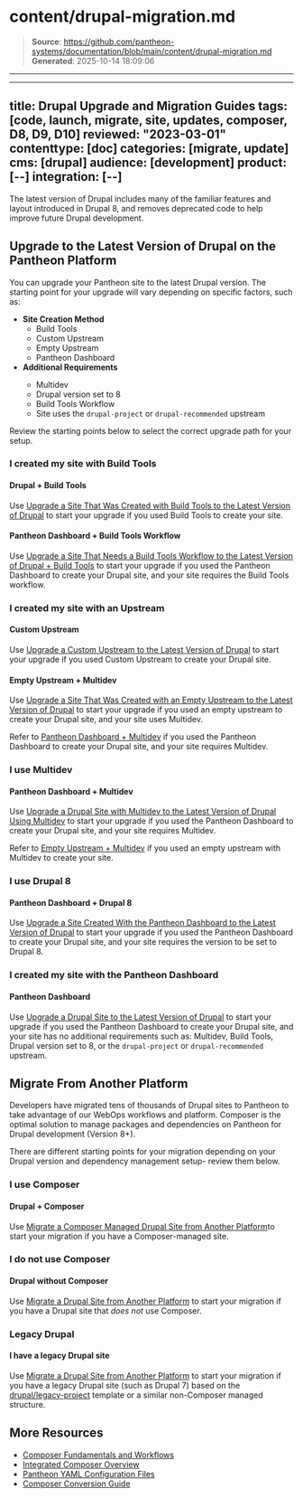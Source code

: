 # content/drupal-migration.md

> **Source**: https://github.com/pantheon-systems/documentation/blob/main/content/drupal-migration.md
> **Generated**: 2025-10-14 18:09:06

---

---
title: Drupal Upgrade and Migration Guides
tags: [code, launch, migrate, site, updates, composer, D8, D9, D10]
reviewed: "2023-03-01"
contenttype: [doc]
categories: [migrate, update]
cms: [drupal]
audience: [development]
product: [--]
integration: [--]
---

The latest version of Drupal includes many of the familiar features and layout introduced in Drupal 8, and removes deprecated code to help improve future Drupal development.

## Upgrade to the Latest Version of Drupal on the Pantheon Platform

You can upgrade your Pantheon site to the latest Drupal version. The starting point for your upgrade will vary depending on specific factors, such as:

- **Site Creation Method**
    - Build Tools
    - Custom Upstream
    - Empty Upstream
    - Pantheon Dashboard
- **Additional Requirements** <Popover title="Additional Requirements" content="Any other features that are required, or that are desired." />
    - Multidev
    - Drupal version set to 8
    - Build Tools Workflow
    - Site uses the `drupal-project` or `drupal-recommended` upstream

Review the starting points below to select the correct upgrade path for your setup.

### I created my site with Build Tools

#### Drupal + Build Tools

Use [Upgrade a Site That Was Created with Build Tools to the Latest Version of Drupal](/guides/drupal-hosted-createbt) to start your upgrade if you used Build Tools to create your site.

#### Pantheon Dashboard + Build Tools Workflow

Use [Upgrade a Site That Needs a Build Tools Workflow to the Latest Version of Drupal + Build Tools](/guides/drupal-hosted-btworkflow) to start your upgrade if you used the Pantheon Dashboard to create your Drupal site, and your site requires the Build Tools workflow.

### I created my site with an Upstream

#### Custom Upstream

Use [Upgrade a Custom Upstream to the Latest Version of Drupal](/guides/drupal-hosted-createcustom) to start your upgrade if you used Custom Upstream to create your Drupal site.

#### Empty Upstream + Multidev

Use [Upgrade a Site That Was Created with an Empty Upstream to the Latest Version of Drupal](/guides/drupal-hosted-createempty-md) to start your upgrade if you used an empty upstream to create your Drupal site, and your site uses Multidev.

Refer to [Pantheon Dashboard + Multidev](/drupal-migration#pantheon-dashboard+multidev) if you used the Pantheon Dashboard to create your Drupal site, and your site requires Multidev.

### I use Multidev

#### Pantheon Dashboard + Multidev

Use [Upgrade a Drupal Site with Multidev to the Latest Version of Drupal Using Multidev](/guides/drupal-hosted-md) to start your upgrade if you used the Pantheon Dashboard to create your Drupal site, and your site requires Multidev.

Refer to [Empty Upstream + Multidev](/drupal-migration#empty-upstream+-multidev) if you used an empty upstream with Multidev to create your site.

### I use Drupal 8

#### Pantheon Dashboard + Drupal 8

Use [Upgrade a Site Created With the Pantheon Dashboard to the Latest Version of Drupal](/guides/drupal-hosted-createdashboard-set8) to start your upgrade if you used the Pantheon Dashboard to create your Drupal site, and your site requires the version to be set to Drupal 8.

### I created my site with the Pantheon Dashboard

#### Pantheon Dashboard

Use [Upgrade a Drupal Site to the Latest Version of Drupal](/guides/drupal-hosted) to start your upgrade if you used the Pantheon Dashboard to create your Drupal site, and your site has no additional requirements such as: Multidev, Build Tools, Drupal version set to 8, or the  `drupal-project` or `drupal-recommended` upstream.

## Migrate From Another Platform

Developers have migrated tens of thousands of Drupal sites to Pantheon to take advantage of our WebOps workflows and platform. Composer is the optimal solution to manage packages and dependencies on Pantheon for Drupal development (Version 8+).

There are different starting points for your migration depending on your Drupal version and dependency management setup- review them below.

### I use Composer

#### Drupal + Composer

Use [Migrate a Composer Managed Drupal Site from Another Platform](/guides/drupal-unhosted-composer)to start your migration if you have a Composer-managed site.

### I do not use Composer

#### Drupal without Composer

Use [Migrate a Drupal Site from Another Platform](/guides/drupal-unhosted) to start your migration if you have a Drupal site that *does not* use Composer.

### Legacy Drupal

#### I have a legacy Drupal site

Use [Migrate a Drupal Site from Another Platform](/guides/drupal-unhosted) to start your migration  if you have a legacy Drupal site (such as Drupal 7) based on the [drupal/legacy-project](https://github.com/drupal/legacy-project/blob/9.1.x/composer.json) template or a similar non-Composer managed structure.

## More Resources

- [Composer Fundamentals and Workflows](/guides/composer)
- [Integrated Composer Overview](/guides/integrated-composer)
- [Pantheon YAML Configuration Files](/pantheon-yml)
- [Composer Conversion Guide](/guides/composer-convert)
